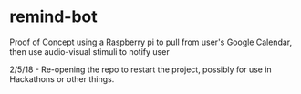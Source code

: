 # remind-bot
Proof of Concept using a Raspberry pi to pull from user's Google Calendar, then use audio-visual stimuli to notify user

2/5/18 - Re-opening the repo to restart the project, possibly for use in Hackathons or other things. 
